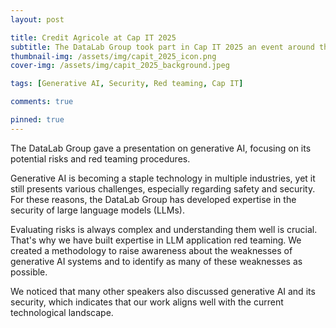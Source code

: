 ```yaml
---
layout: post

title: Credit Agricole at Cap IT 2025
subtitle: The DataLab Group took part in Cap IT 2025 an event around the use of IT in the banking sector
thumbnail-img: /assets/img/capit_2025_icon.png
cover-img: /assets/img/capit_2025_background.jpeg

tags: [Generative AI, Security, Red teaming, Cap IT]

comments: true

pinned: true
---
```




The DataLab Group gave a presentation on generative AI, focusing on its potential risks and red teaming procedures.

Generative AI is becoming a staple technology in multiple industries, yet it still presents various challenges, especially regarding safety and security. For these reasons, the DataLab Group has developed expertise in the security of large language models (LLMs).

Evaluating risks is always complex and understanding them well is crucial. That's why we have built expertise in LLM application red teaming. We created a methodology to raise awareness about the weaknesses of generative AI systems and to identify as many of these weaknesses as possible.

We noticed that many other speakers also discussed generative AI and its security, which indicates that our work aligns well with the current technological landscape.
